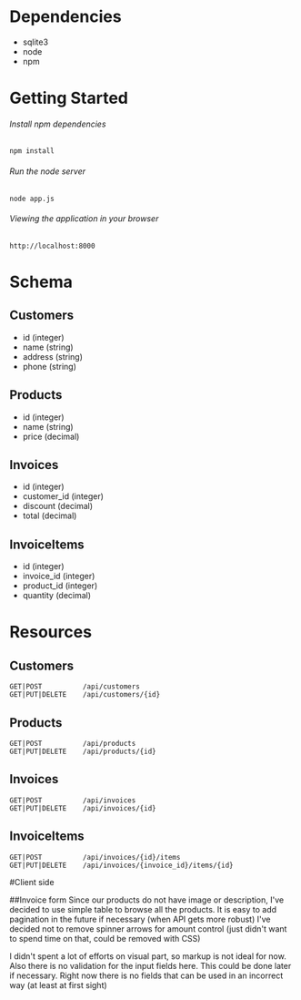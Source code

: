 # Dependencies

- sqlite3
- node
- npm

# Getting Started

###### Install npm dependencies
`npm install`

###### Run the node server
`node app.js`

###### Viewing the application in your browser
`http://localhost:8000`

# Schema

## Customers

- id (integer)
- name (string)
- address (string)
- phone (string)


## Products

- id (integer)
- name (string)
- price (decimal)

## Invoices

- id (integer)
- customer_id (integer)
- discount (decimal)
- total (decimal)

## InvoiceItems

- id (integer)
- invoice_id (integer)
- product_id (integer)
- quantity (decimal)


# Resources

## Customers
```
GET|POST          /api/customers
GET|PUT|DELETE    /api/customers/{id}
```

## Products
```
GET|POST          /api/products
GET|PUT|DELETE    /api/products/{id}
```
## Invoices
```
GET|POST          /api/invoices
GET|PUT|DELETE    /api/invoices/{id}
```

## InvoiceItems
```
GET|POST          /api/invoices/{id}/items
GET|PUT|DELETE    /api/invoices/{invoice_id}/items/{id}
```

#Client side

##Invoice form
Since our products do not have image or description, I've decided to use simple table to browse all the products.
It is easy to add pagination in the future if necessary (when API gets more robust)
I've decided not to remove spinner arrows for amount control (just didn't want to spend time on that, could be removed with CSS)


I didn't spent a lot of efforts on visual part, so markup is not ideal for now.
Also there is no validation for the input fields here. This could be done later if necessary.
Right now there is no fields that can be used in an incorrect way (at least at first sight)   

 


       
